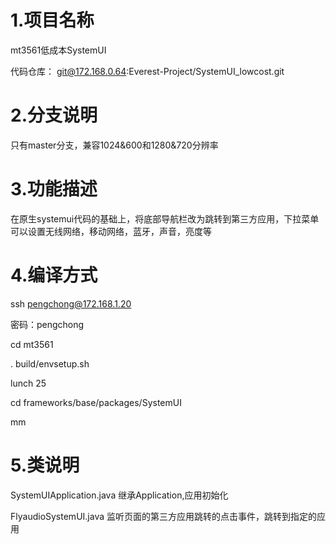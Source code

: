 # 1.项目名称
mt3561低成本SystemUI

代码仓库：
git@172.168.0.64:Everest-Project/SystemUI_lowcost.git
# 2.分支说明
只有master分支，兼容1024&600和1280&720分辨率
# 3.功能描述
在原生systemui代码的基础上，将底部导航栏改为跳转到第三方应用，下拉菜单可以设置无线网络，移动网络，蓝牙，声音，亮度等
# 4.编译方式
ssh pengchong@172.168.1.20

密码：pengchong

cd mt3561

. build/envsetup.sh

lunch 25

cd frameworks/base/packages/SystemUI

mm

# 5.类说明

SystemUIApplication.java 继承Application,应用初始化

FlyaudioSystemUI.java 监听页面的第三方应用跳转的点击事件，跳转到指定的应用
